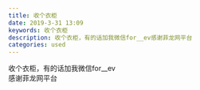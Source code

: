 ```yaml
---
title: 收个衣柜
date: 2019-3-31 13:09
keywords: 收个衣柜
description: 收个衣柜，有的话加我微信for__ev感谢菲龙网平台
categories: used
---
```

<td class="t_f" id="postmessage_3355667">

收个衣柜，有的话加我微信for__ev<br/>
感谢菲龙网平台<img alt="" border="0" class="zoom" data-cf-modified-6369bb50ead787287d740447-="" file="http://www.flw.ph//mobcent//app/data/phiz/default/28.png" id="aimg_M1yyN" lazyloadthumb="1" onclick="" onmouseover="" src="http://www.flw.ph//mobcent//app/data/phiz/default/28.png"/><br/>
</td>
